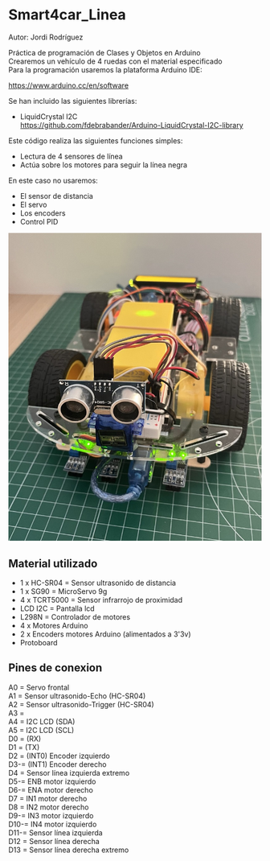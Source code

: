 # Smart4car_Linea  

Autor: Jordi Rodríguez  
  
Práctica de programación de Clases y Objetos en Arduino  
Crearemos un vehículo de 4 ruedas con el material especificado  
Para la programación usaremos la plataforma Arduino IDE:  

https://www.arduino.cc/en/software  

Se han incluido las siguientes librerías:  

- LiquidCrystal I2C  
https://github.com/fdebrabander/Arduino-LiquidCrystal-I2C-library  


Este código realiza las siguientes funciones simples:   
- Lectura de 4 sensores de línea  
- Actúa sobre los motores para seguir la línea negra  

En este caso no usaremos:  
- El sensor de distancia  
- El servo  
- Los encoders  
- Control PID  
  
  
![Imagen Smart4car acabado](Smart4car.jpeg)  


## Material utilizado  


- 1 x HC-SR04 = Sensor ultrasonido de distancia  
- 1 x SG90 = MicroServo 9g  
- 4 x TCRT5000 = Sensor infrarrojo de proximidad  
- LCD I2C = Pantalla lcd  
- L298N = Controlador de motores  
- 4 x Motores Arduino  
- 2 x Encoders motores Arduino (alimentados a 3'3v)  
- Protoboard  
  

## Pines de conexion  

A0 = Servo frontal  
A1 = Sensor ultrasonido-Echo (HC-SR04)  
A2 = Sensor ultrasonido-Trigger (HC-SR04)  
A3 =   
A4 = I2C LCD (SDA)  
A5 = I2C LCD (SCL)  
D0 = (RX)  
D1 = (TX)  
D2 = (INT0) Encoder izquierdo  
D3-= (INT1) Encoder derecho  
D4 = Sensor línea izquierda extremo     
D5-= ENB motor izquierdo  
D6-= ENA motor derecho  
D7 = IN1 motor derecho  
D8 = IN2 motor derecho  
D9-= IN3 motor izquierdo  
D10-= IN4 motor izquierdo  
D11-= Sensor línea izquierda  
D12 = Sensor línea derecha   
D13 = Sensor línea derecha extremo  
